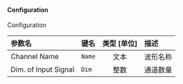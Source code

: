 <!--
DO NOT EDIT THIS FILE DIRECTLY.
This file is generated by tools/comp-docs.js.
All changes will be overwritten by regeneration.
-->

<slot class="model-parameters">

#### Configuration

Configuration

| 参数名 | 键名 | 类型 [单位] | 描述 |
|:------ |:---- |:-----------:|:---- |
| Channel Name | `Name` | 文本 | 波形名称 |
| Dim\. of Input Signal | `Dim` | 整数 | 通道数量 |


</slot>
